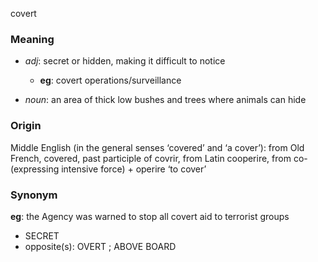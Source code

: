 covert
### Meaning
+ _adj_: secret or hidden, making it difficult to notice
	+ __eg__: covert operations/surveillance

+ _noun_: an area of thick low bushes and trees where animals can hide

### Origin

Middle English (in the general senses ‘covered’ and ‘a cover’): from Old French, covered, past participle of covrir, from Latin cooperire, from co- (expressing intensive force) + operire ‘to cover’

### Synonym

__eg__: the Agency was warned to stop all covert aid to terrorist groups

+ SECRET
+ opposite(s): OVERT ; ABOVE BOARD


